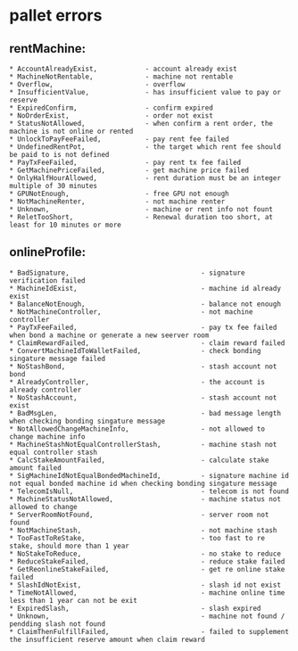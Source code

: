 # pallet errors

## rentMachine:
    * AccountAlreadyExist,            - account already exist
    * MachineNotRentable,             - machine not rentable
    * Overflow,                       - overflow
    * InsufficientValue,              - has insufficient value to pay or reserve
    * ExpiredConfirm,                 - confirm expired
    * NoOrderExist,                   - order not exist
    * StatusNotAllowed,               - when confirm a rent order, the machine is not online or rented
    * UnlockToPayFeeFailed,           - pay rent fee failed
    * UndefinedRentPot,               - the target which rent fee should be paid to is not defined
    * PayTxFeeFailed,                 - pay rent tx fee failed
    * GetMachinePriceFailed,          - get machine price failed
    * OnlyHalfHourAllowed,            - rent duration must be an integer multiple of 30 minutes
    * GPUNotEnough,                   - free GPU not enough
    * NotMachineRenter,               - not machine renter
    * Unknown,                        - machine or rent info not fount  
    * ReletTooShort,                  - Renewal duration too short, at least for 10 minutes or more


## onlineProfile:
    * BadSignature,                                 - signature verification failed
    * MachineIdExist,                               - machine id already exist
    * BalanceNotEnough,                             - balance not enough                
    * NotMachineController,                         - not machine controller
    * PayTxFeeFailed,                               - pay tx fee failed when bond a machine or generate a new seerver room
    * ClaimRewardFailed,                            - claim reward failed
    * ConvertMachineIdToWalletFailed,               - check bonding singature message failed
    * NoStashBond,                                  - stash account not bond
    * AlreadyController,                            - the account is already controller
    * NoStashAccount,                               - stash account not exist
    * BadMsgLen,                                    - bad message length when checking bonding singature message 
    * NotAllowedChangeMachineInfo,                  - not allowed to change machine info
    * MachineStashNotEqualControllerStash,          - machine stash not equal controller stash
    * CalcStakeAmountFailed,                        - calculate stake amount failed
    * SigMachineIdNotEqualBondedMachineId,          - signature machine id not equal bonded machine id when checking bonding singature message 
    * TelecomIsNull,                                - telecom is not found
    * MachineStatusNotAllowed,                      - machine status not allowed to change
    * ServerRoomNotFound,                           - server room not found
    * NotMachineStash,                              - not machine stash
    * TooFastToReStake,                             - too fast to re stake, should more than 1 year
    * NoStakeToReduce,                              - no stake to reduce
    * ReduceStakeFailed,                            - reduce stake failed
    * GetReonlineStakeFailed,                       - get re online stake failed
    * SlashIdNotExist,                              - slash id not exist
    * TimeNotAllowed,                               - machine online time less than 1 year can not be exit
    * ExpiredSlash,                                 - slash expired
    * Unknown,                                      - machine not found / pendding slash not found
    * ClaimThenFulfillFailed,                       - failed to supplement the insufficient reserve amount when claim reward 